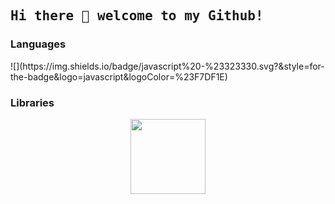 <h2><samp> Hi there 👋 welcome to my Github!</samp></h2>

<h3>Languages</h3>
![](https://img.shields.io/badge/javascript%20-%23323330.svg?&style=for-the-badge&logo=javascript&logoColor=%23F7DF1E)

<h3>Libraries</h3>


<p align="center">
  <img width="120px" src="https://data.whicdn.com/images/245454629/original.gif" />
</p>
